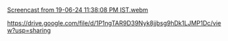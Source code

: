 [Screencast from 19-06-24 11:38:08 PM IST.webm](https://github.com/KoushikReddy24/tech-writer/assets/124913094/5e031af1-1dc5-4b64-9873-b1de4a79544b)


https://drive.google.com/file/d/1P1ngTAR9D39Nyk8jjbsg9hDk1LJMP1Dc/view?usp=sharing

